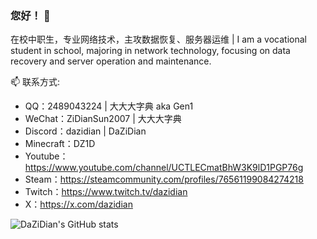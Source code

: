 ### 您好！ 👋
在校中职生，专业网络技术，主攻数据恢复、服务器运维 | I am a vocational student in school, majoring in network technology, focusing on data recovery and server operation and maintenance.
<!--
**DaZiDian/DaZiDian** is a ✨ _special_ ✨ repository because its `README.md` (this file) appears on your GitHub profile.

Here are some ideas to get you started:

- 🔭 I’m currently working on ...
- 🌱 I’m currently learning ...
- 👯 I’m looking to collaborate on ...
- 🤔 I’m looking for help with ...
- 💬 Ask me about ...
- 😄 Pronouns: ...
- ⚡ Fun fact: ...
-->
📫 联系方式:
- QQ：2489043224 | 大大大字典 aka Gen1
- WeChat：ZiDianSun2007 | 大大大字典
- Discord：dazidian | DaZiDian
- Minecraft：DZ1D
- Youtube：https://www.youtube.com/channel/UCTLECmatBhW3K9lD1PGP76g
- Steam：https://steamcommunity.com/profiles/76561199084274218
- Twitch：https://www.twitch.tv/dazidian
- X：https://x.com/dazidian

![DaZiDian's GitHub stats](https://github-readme-stats.vercel.app/api?username=DaZiDian&count_private=true&theme=tokyonight&language=zh_CN)
